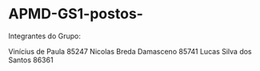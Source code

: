 # APMD-GS1-postos-

Integrantes do Grupo:

Vinícius de Paula 85247
Nicolas Breda Damasceno 85741
Lucas Silva dos Santos 86361
